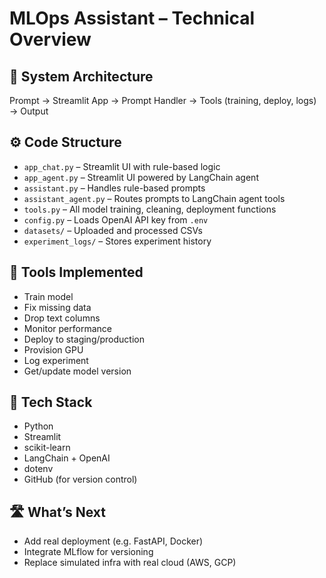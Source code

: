 # MLOps Assistant – Technical Overview

## 🧱 System Architecture

  Prompt → Streamlit App → Prompt Handler → Tools (training, deploy, logs) → Output

## ⚙️ Code Structure

- `app_chat.py` – Streamlit UI with rule-based logic
- `app_agent.py` – Streamlit UI powered by LangChain agent
- `assistant.py` – Handles rule-based prompts
- `assistant_agent.py` – Routes prompts to LangChain agent tools
- `tools.py` – All model training, cleaning, deployment functions
- `config.py` – Loads OpenAI API key from `.env`
- `datasets/` – Uploaded and processed CSVs
- `experiment_logs/` – Stores experiment history

## 🧪 Tools Implemented

- Train model
- Fix missing data
- Drop text columns
- Monitor performance
- Deploy to staging/production
- Provision GPU
- Log experiment
- Get/update model version

## 🔧 Tech Stack

- Python
- Streamlit
- scikit-learn
- LangChain + OpenAI
- dotenv
- GitHub (for version control)

## 🛣️ What’s Next

- Add real deployment (e.g. FastAPI, Docker)
- Integrate MLflow for versioning
- Replace simulated infra with real cloud (AWS, GCP)


